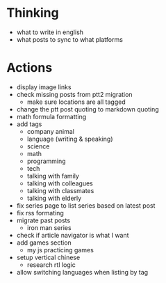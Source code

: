 # Thinking
- what to write in english
- what posts to sync to what platforms

# Actions
- display image links
- check missing posts from ptt2 migration
    - make sure locations are all tagged
- change the ptt post quoting to markdown quoting
- math formula formatting
- add tags
    - company animal
    - language (writing & speaking)
    - science
    - math
    - programming
    - tech
    - talking with family
    - talking with colleagues
    - talking with classmates
    - talking with elderly
- fix series page to list series based on latest post
- fix rss formating
- migrate past posts
    - iron man series
- check if article navigator is what I want
- add games section
    - my js practicing games
- setup vertical chinese
    - research rtl logic
- allow switching languages when listing by tag
